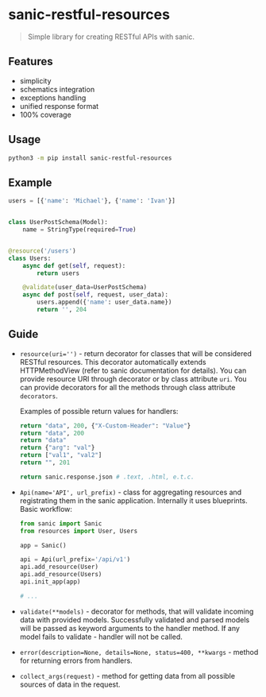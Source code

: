 # sanic-restful-resources

> Simple library for creating RESTful APIs with sanic.

## Features

- simplicity
- schematics integration
- exceptions handling
- unified response format
- 100% coverage

## Usage

```bash
python3 -m pip install sanic-restful-resources
```

## Example

```py
users = [{'name': 'Michael'}, {'name': 'Ivan'}]


class UserPostSchema(Model):
    name = StringType(required=True)


@resource('/users')
class Users:
    async def get(self, request):
        return users

    @validate(user_data=UserPostSchema)
    async def post(self, request, user_data):
        users.append({'name': user_data.name})
        return '', 204
```

## Guide

- `resource(uri='')` - return decorator for classes that will be
  considered RESTful resources. This decorator automatically extends
  HTTPMethodView (refer to sanic documentation for details). You can
  provide resource URI through decorator or by class attribute `uri`.
  You can provide decorators for all the methods through class
  attribute `decorators`.

  Examples of possible return values for handlers:

  ```py
  return "data", 200, {"X-Custom-Header": "Value"}
  return "data", 200
  return "data"
  return {"arg": "val"}
  return ["val1", "val2"]
  return "", 201

  return sanic.response.json # .text, .html, e.t.c.
  ```

- `Api(name='API', url_prefix)` - class for aggregating resources
  and registrating them in the sanic application. Internally it uses
  blueprints. Basic workflow:

  ```py
  from sanic import Sanic
  from resources import User, Users

  app = Sanic()

  api = Api(url_prefix='/api/v1')
  api.add_resource(User)
  api.add_resource(Users)
  api.init_app(app)

  # ...
  ```

- `validate(**models)` - decorator for methods, that will validate
  incoming data with provided models. Successfully validated and
  parsed models will be passed as keyword arguments to the handler
  method. If any model fails to validate - handler will not be called.

- `error(description=None, details=None, status=400, **kwargs` - method
  for returning errors from handlers.

- `collect_args(request)` - method for getting data from all possible
  sources of data in the request.
